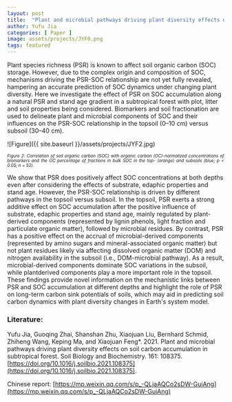 ```yaml
---
layout: post
title:  "Plant and microbial pathways driving plant diversity effects on soil carbon accumulation in subtropical forest"
author: Yufu Jia
categories: [ Paper ]
image: assets/projects/JYF0.png
tags: featured
---
```


Plant species richness (PSR) is known to affect soil organic carbon (SOC) storage. However, due to the complex origin and composition of SOC, mechanisms driving the PSR-SOC relationship are not yet fully revealed, hampering an accurate prediction of SOC dynamics under changing plant diversity. Here we investigate the effect of PSR on SOC accumulation along a natural PSR and stand age gradient in a subtropical forest with plot, litter and soil properties being considered. Biomarkers and soil fractionation are used to delineate plant and microbial components of SOC and their influences on the PSR-SOC relationship in the topsoil (0–10 cm) versus subsoil (30–40 cm).

![Figure]({{ site.baseurl }}/assets/projects/JYF2.jpg)
<p style='text-align: justify;' ><span style="font-style: italic; font-size:70%">Figure 2: Correlation of soil organic carbon (SOC) with organic carbon (OC)-normalized concentrations of biomarkers and the OC percentage of fractions in bulk SOC in the top- (orange) and subsoils (blue; p < 0.05; n = 52). 
</span></p>

We show that PSR does positively affect SOC concentrations at both depths even after considering the effects of substrate, edaphic properties and stand age. However, the PSR-SOC relationship is driven by different pathways in the topsoil versus subsoil. In the topsoil, PSR exerts a strong additive effect on SOC accumulation after the positive influence of substrate, edaphic properties and stand age, mainly regulated by plant-derived components (represented by lignin phenols, light fraction and particulate organic matter), followed by microbial residues. By contrast, PSR has a positive effect on the accrual of microbial-derived components (represented by amino sugars and mineral-associated organic matter) but not plant residues likely via affecting dissolved organic matter (DOM) and nitrogen availability in the subsoil (i.e., DOM-microbial pathway). As a result, microbial-derived components dominate SOC variations in the subsoil, while plantderived components play a more important role in the topsoil. These findings provide novel information on the mechanistic links between PSR and SOC accumulation at different depths and highlight the role of PSR on long-term carbon sink potentials of soils, which may aid in predicting soil carbon dynamics with plant diversity changes in Earth's system model.

### Literature:
Yufu Jia, Guoqing Zhai, Shanshan Zhu, Xiaojuan Liu, Bernhard Schmid, Zhiheng Wang, Keping Ma, and Xiaojuan Feng*. 2021. Plant and microbial pathways driving plant diversity effects on soil carbon accumulation in subtropical forest. Soil Biology and Biochemistry. 161: 108375. [https://doi.org/10.1016/j.soilbio.2021.108375](https://doi.org/10.1016/j.soilbio.2021.108375).

Chinese report: [https://mp.weixin.qq.com/s/p_-QLjaAQCo2sDW-GuiAng](https://mp.weixin.qq.com/s/p_-QLjaAQCo2sDW-GuiAng)
